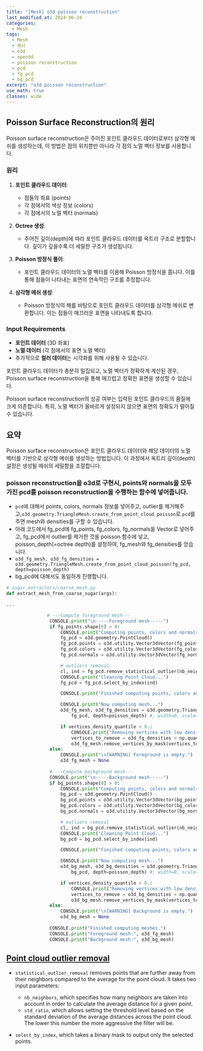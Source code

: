 ```yaml
---
title: "[Mesh] o3d poisson reconstruction"
last_modified_at: 2024-06-24
categories:
  - Mesh
tags:
  - Mesh
  - 메시
  - o3d
  - open3d
  - poisson reconstruction
  - pcd
  - fg_pcd
  - bg_pcd
excerpt: "o3d poisson reconstruction"
use_math: true
classes: wide
---
```


## Poisson Surface Reconstruction의 원리

Poisson surface reconstruction은 주어진 포인트 클라우드 데이터로부터 삼각형 메쉬를 생성하는데, 이 방법은 점의 위치뿐만 아니라 각 점의 노멀 벡터 정보를 사용합니다.

### 원리

1. **포인트 클라우드 데이터**:
   - 점들의 좌표 (points)
   - 각 점에서의 색상 정보 (colors)
   - 각 점에서의 노멀 벡터 (normals)

2. **Octree 생성**:
   - 주어진 깊이(depth)에 따라 포인트 클라우드 데이터를 옥트리 구조로 분할합니다. 깊이가 깊을수록 더 세밀한 구조가 생성됩니다.

3. **Poisson 방정식 풀이**:
   - 포인트 클라우드 데이터의 노멀 벡터를 이용해 Poisson 방정식을 풉니다. 이를 통해 점들이 나타내는 표면의 연속적인 구조를 추정합니다.

4. **삼각형 메쉬 생성**:
   - Poisson 방정식의 해를 바탕으로 포인트 클라우드 데이터를 삼각형 메쉬로 변환합니다. 이는 점들이 매끄러운 표면을 나타내도록 합니다.

### Input Requirements

- **포인트 데이터** (3D 좌표)
- **노멀 데이터** (각 점에서의 표면 노멀 벡터)
- 추가적으로 **컬러 데이터**는 시각화를 위해 사용될 수 있습니다.

포인트 클라우드 데이터가 충분히 밀집되고, 노멀 벡터가 정확하게 계산된 경우, Poisson surface reconstruction을 통해 매끄럽고 정확한 표면을 생성할 수 있습니다.

Poisson surface reconstruction의 성공 여부는 입력된 포인트 클라우드의 품질에 크게 의존합니다. 특히, 노멀 벡터가 올바르게 설정되지 않으면 표면의 정확도가 떨어질 수 있습니다.

## 요약

Poisson surface reconstruction은 포인트 클라우드 데이터와 해당 데이터의 노멀 벡터를 기반으로 삼각형 메쉬를 생성하는 방법입니다. 이 과정에서 옥트리 깊이(depth) 설정은 생성될 메쉬의 세밀함을 조절합니다.

### poisson reconstruction을 o3d로 구현시, points와 normals을 모두 가진 pcd를 poisson reconstruction을 수행하는 함수에 넣어줍니다.

- `pcd`에 대해서 points, colors, normals 정보를 넣어주고, outlier를 제거해주고,`o3d.geometry.TriangleMesh.create_from_point_cloud_poisson`로 `pcd`를 주면 mesh와 densities를 구할 수 있습니다.
- 아래 코드에서 fg_pcd에 fg_points, fg_colors, fg_normals을 Vector로 넣어주고, fg_pcd에서 outlier를 제거한 것을 poisson 함수에 넣고, poisson_depth(=octree depth)를 설정하여, fg_mesh와 fg_densities를 얻습니다.
- `o3d_fg_mesh, o3d_fg_densities = o3d.geometry.TriangleMesh.create_from_point_cloud_poisson(fg_pcd, depth=poisson_depth)`
- bg_pcd에 대해서도 동일하게 진행합니다.

```python
# sugar_extractors/coarse_mesh.py
def extract_mesh_from_coarse_sugar(args):

...

               # ---Compute foreground mesh---
                CONSOLE.print("\n-----Foreground mesh-----")
                if fg_points.shape[0] > 0:
                    CONSOLE.print("Computing points, colors and normals...")
                    fg_pcd = o3d.geometry.PointCloud()
                    fg_pcd.points = o3d.utility.Vector3dVector(fg_points.double().cpu().numpy())
                    fg_pcd.colors = o3d.utility.Vector3dVector(fg_colors.double().cpu().numpy())
                    fg_pcd.normals = o3d.utility.Vector3dVector(fg_normals.double().cpu().numpy())

                    # outliers removal
                    cl, ind = fg_pcd.remove_statistical_outlier(nb_neighbors=20, std_ratio=20.)
                    CONSOLE.print("Cleaning Point Cloud...")
                    fg_pcd = fg_pcd.select_by_index(ind)

                    CONSOLE.print("Finished computing points, colors and normals.")

                    CONSOLE.print("Now computing mesh...")
                    o3d_fg_mesh, o3d_fg_densities = o3d.geometry.TriangleMesh.create_from_point_cloud_poisson(
                        fg_pcd, depth=poisson_depth) #, width=0, scale=1.1, linear_fit=False)  # depth=10 should be the default value? 11 is good to (but it starts to make a big number of triangles)

                    if vertices_density_quantile > 0.:
                        CONSOLE.print("Removing vertices with low densities...")
                        vertices_to_remove = o3d_fg_densities < np.quantile(o3d_fg_densities, vertices_density_quantile)
                        o3d_fg_mesh.remove_vertices_by_mask(vertices_to_remove)
                else:
                    CONSOLE.print("\n[WARNING] Foreground is empty.")
                    o3d_fg_mesh = None
                
                # ---Compute background mesh---
                CONSOLE.print("\n-----Background mesh-----")
                if bg_points.shape[0] > 0:
                    CONSOLE.print("Computing points, colors and normals...")
                    bg_pcd = o3d.geometry.PointCloud()
                    bg_pcd.points = o3d.utility.Vector3dVector(bg_points.double().cpu().numpy())
                    bg_pcd.colors = o3d.utility.Vector3dVector(bg_colors.double().cpu().numpy())
                    bg_pcd.normals = o3d.utility.Vector3dVector(bg_normals.double().cpu().numpy())

                    # outliers removal
                    cl, ind = bg_pcd.remove_statistical_outlier(nb_neighbors=20, std_ratio=20.)
                    CONSOLE.print("Cleaning Point Cloud...")
                    bg_pcd = bg_pcd.select_by_index(ind)

                    CONSOLE.print("Finished computing points, colors and normals.")

                    CONSOLE.print("Now computing mesh...")
                    o3d_bg_mesh, o3d_bg_densities = o3d.geometry.TriangleMesh.create_from_point_cloud_poisson(
                        bg_pcd, depth=poisson_depth) #, width=0, scale=1.1, linear_fit=False)  # depth=10 should be the default value? 11 is good to (but it starts to make a big number of triangles)

                    if vertices_density_quantile > 0.:
                        CONSOLE.print("Removing vertices with low densities...")
                        vertices_to_remove = o3d_bg_densities < np.quantile(o3d_bg_densities, vertices_density_quantile)
                        o3d_bg_mesh.remove_vertices_by_mask(vertices_to_remove)
                else:
                    CONSOLE.print("\n[WARNING] Background is empty.")
                    o3d_bg_mesh = None
                
                CONSOLE.print("Finished computing meshes.")
                CONSOLE.print("Foreground mesh:", o3d_fg_mesh)
                CONSOLE.print("Background mesh:", o3d_bg_mesh)

```

## [Point cloud outlier removal](https://www.open3d.org/docs/latest/tutorial/Advanced/pointcloud_outlier_removal.html)

- `statistical_outlier_removal` removes points that are further away from their neighbors compared to the average for the point cloud. It takes two input parameters:
  - `nb_neighbors`, which specifies how many neighbors are taken into account in order to calculate the average distance for a given point.
  - `std_ratio`, which allows setting the threshold level based on the standard deviation of the average distances across the point cloud. The lower this number the more aggressive the filter will be.

- `select_by_index`, which takes a binary mask to output only the selected points.
